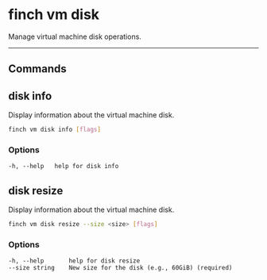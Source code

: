 # finch vm disk

Manage virtual machine disk operations.

---

## Commands

## disk info

Display information about the virtual machine disk.

```bash
finch vm disk info [flags]
```

### Options
```text
-h, --help   help for disk info
```

## disk resize

Display information about the virtual machine disk.

```bash
finch vm disk resize --size <size> [flags]
```

### Options
```text
-h, --help       help for disk resize
--size string    New size for the disk (e.g., 60GiB) (required)
```

